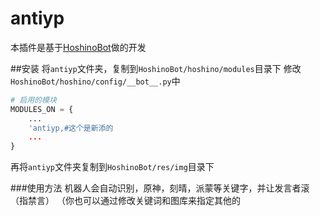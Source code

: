 # antiyp
本插件是基于[HoshinoBot](https://github.com/Ice-Cirno/HoshinoBot)做的开发

##安装
将`antiyp`文件夹，复制到`HoshinoBot/hoshino/modules`目录下
修改`HoshinoBot/hoshino/config/__bot__.py`中
```python
# 启用的模块
MODULES_ON = {
    ...
    'antiyp,#这个是新添的
    ...
}
```
再将`antiyp`文件夹复制到`HoshinoBot/res/img`目录下

###使用方法
机器人会自动识别，原神，刻晴，派蒙等关键字，并让发言者滚（指禁言）
（你也可以通过修改关键词和图库来指定其他的
